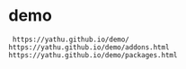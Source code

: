 # demo
` https://yathu.github.io/demo/`
`https://yathu.github.io/demo/addons.html`
`https://yathu.github.io/demo/packages.html`

